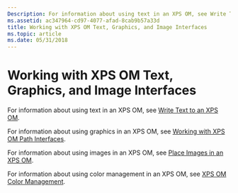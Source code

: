 ```yaml
---
Description: For information about using text in an XPS OM, see Write Text to an XPS OM.
ms.assetid: ac347964-cd97-4077-afad-8cab9b57a33d
title: Working with XPS OM Text, Graphics, and Image Interfaces
ms.topic: article
ms.date: 05/31/2018
---
```


# Working with XPS OM Text, Graphics, and Image Interfaces

For information about using text in an XPS OM, see [Write Text to an XPS OM](write-text-to-an-xps-om.md).

For information about using graphics in an XPS OM, see [Working with XPS OM Path Interfaces](working-with-xps-object-model-path-interfaces.md).

For information about using images in an XPS OM, see [Place Images in an XPS OM](place-images-in-an-xps-om.md).

For information about using color management in an XPS OM, see [XPS OM Color Management](xps-object-model-color-interfaces.md).

 

 



